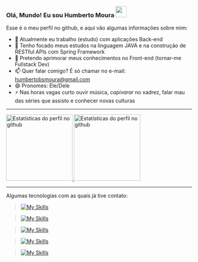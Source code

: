 ### Olá, Mundo! Eu sou Humberto Moura <img src="https://media.giphy.com/media/hvRJCLFzcasrR4ia7z/giphy.gif" width="30px"/>

Esse é o meu perfil no github, e aqui vão algumas informações sobre mim:

- 🔭 Atualmente eu trabalho (estudo) com aplicações Back-end
- 🌱 Tenho focado meus estudos na linguagem JAVA e na construção de RESTful APIs com Spring Framework
- 🤔 Pretendo aprimorar meus conhecimentos no Front-end (tornar-me Fullstack Dev)
- 📫 Quer falar comigo? É só chamar no e-mail: humbertobsmoura@gmail.com
- 😄 Pronomes: Ele/Dele
- ⚡ Nas horas vagas curto ouvir música, *capivarar* no xadrez, falar mau das séries que assisto e conhecer novas culturas

-----

<a href="https://github.com/hbsmoura?tab=repositories">
  <img height="180" alt="Estatísticas do perfil no github" src="https://github-readme-stats.vercel.app/api?username=hbsmoura&show_icons=true&theme=radical&locale=pt-br">
</a>
<a href="#techs">
  <img height="180" alt="Estatísticas do perfil no github" src="https://github-readme-stats.vercel.app/api/top-langs/?username=hbsmoura&show_icons=true&theme=radical&layout=compact&hide=scss,less&locale=pt-br">
</a>

-----
 
<a name="techs">Algumas tecnologias com as quais já tive contato:</a>

> [![My Skills](https://skillicons.dev/icons?i=java,spring,hibernate,maven)](https://skillicons.dev)

> [![My Skills](https://skillicons.dev/icons?i=mysql,postgres,sqlite,mongodb)](https://skillicons.dev)

> [![My Skills](https://skillicons.dev/icons?i=html,css,js,bootstrap)](https://skillicons.dev)

> [![My Skills](https://skillicons.dev/icons?i=idea,eclipse,vscode,postman)](https://skillicons.dev)

> [![My Skills](https://skillicons.dev/icons?i=aws,heroku,git,github)](https://skillicons.dev)
